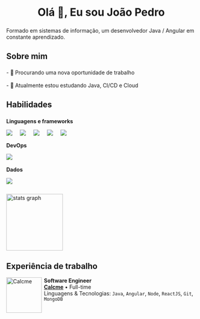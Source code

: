 <h1 align="center">Olá 👋, Eu sou João Pedro</h1>

###

<p align="left">Formado em sistemas de informação, um desenvolvedor Java / Angular em constante aprendizado.</p>

###

<h2 align="left">Sobre mim</h2>

###

<p align="left">- 🔭 Procurando uma nova oportunidade de trabalho<br><br>- 🌱 Atualmente estou estudando Java, CI/CD e Cloud</p>

###

<h2 align="left">Habilidades</h2>

###

**Linguagens e frameworks**

<div align="left">
  <img src="https://img.shields.io/badge/Java-ED8B00?style=for-the-badge&logo=openjdk&logoColor=white" target="_blank">
  <img width="12" />
  <img src="https://img.shields.io/badge/Spring-6DB33F?style=for-the-badge&logo=spring&logoColor=white" target="_blank">
  <img width="12" />
  <img src="https://img.shields.io/badge/Angular-DD0031?style=for-the-badge&logo=angular&logoColor=white" target="_blank">
  <img width="12" />
  <img src="https://img.shields.io/badge/Node.js-43853D?style=for-the-badge&logo=node.js&logoColor=white" target="_blank">
  <img width="12" />
  <img src="https://img.shields.io/badge/HTML5-E34F26?style=for-the-badge&logo=html5&logoColor=white" target="_blank">
  <img width="12" />
</div>

**DevOps**

<div align="left">
  <img src="https://img.shields.io/badge/Java-ED8B00?style=for-the-badge&logo=openjdk&logoColor=white" target="_blank">
  <img width="12" />
</div>

**Dados**

<div align="left">
  <img src="https://img.shields.io/badge/Java-ED8B00?style=for-the-badge&logo=openjdk&logoColor=white" target="_blank">
  <img width="12" />
</div>


###

<div align="left">
  <img src="https://github-readme-stats.vercel.app/api?username=j-pedro&hide_title=false&hide_rank=false&show_icons=true&include_all_commits=true&count_private=true&disable_animations=false&theme=tokyonight&locale=en&hide_border=false&order=1" height="150" alt="stats graph"  />
</div>

###

<h2 align="left">Experiência de trabalho</h2>

[<img align="left" height="94px" width="94px" alt="Calcme" src="https://cdn.sonicadigital.com.br/blusoft-inst/storage/custom-page/5860/original-660ffe9b7840b.png"/>](https://www.calcme.com.br/)

<div style="margin-left:100px">

**Software Engineer** \
[**Calcme**](https://www.calcme.com.br/) • Full-time \
Linguagens & Tecnologias: `Java`, `Angular`, `Node`, `ReactJS`, `Git`, `MongoDB`
